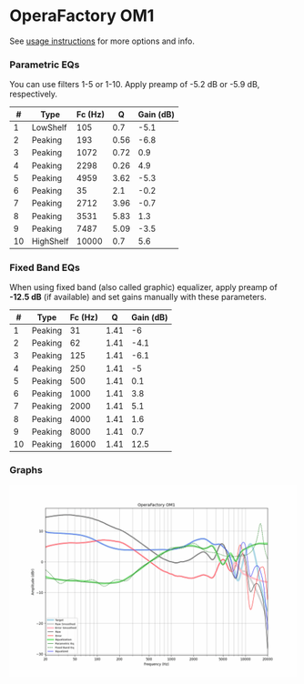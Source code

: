 # OperaFactory OM1
See [usage instructions](https://github.com/jaakkopasanen/AutoEq#usage) for more options and info.

### Parametric EQs
You can use filters 1-5 or 1-10. Apply preamp of -5.2 dB or -5.9 dB, respectively.

|   # | Type      |   Fc (Hz) |    Q |   Gain (dB) |
|-----|-----------|-----------|------|-------------|
|   1 | LowShelf  |       105 | 0.7  |        -5.1 |
|   2 | Peaking   |       193 | 0.56 |        -6.8 |
|   3 | Peaking   |      1072 | 0.72 |         0.9 |
|   4 | Peaking   |      2298 | 0.26 |         4.9 |
|   5 | Peaking   |      4959 | 3.62 |        -5.3 |
|   6 | Peaking   |        35 | 2.1  |        -0.2 |
|   7 | Peaking   |      2712 | 3.96 |        -0.7 |
|   8 | Peaking   |      3531 | 5.83 |         1.3 |
|   9 | Peaking   |      7487 | 5.09 |        -3.5 |
|  10 | HighShelf |     10000 | 0.7  |         5.6 |

### Fixed Band EQs
When using fixed band (also called graphic) equalizer, apply preamp of **-12.5 dB** (if available) and set gains manually with these parameters.

|   # | Type    |   Fc (Hz) |    Q |   Gain (dB) |
|-----|---------|-----------|------|-------------|
|   1 | Peaking |        31 | 1.41 |        -6   |
|   2 | Peaking |        62 | 1.41 |        -4.1 |
|   3 | Peaking |       125 | 1.41 |        -6.1 |
|   4 | Peaking |       250 | 1.41 |        -5   |
|   5 | Peaking |       500 | 1.41 |         0.1 |
|   6 | Peaking |      1000 | 1.41 |         3.8 |
|   7 | Peaking |      2000 | 1.41 |         5.1 |
|   8 | Peaking |      4000 | 1.41 |         1.6 |
|   9 | Peaking |      8000 | 1.41 |         0.7 |
|  10 | Peaking |     16000 | 1.41 |        12.5 |

### Graphs
![](./OperaFactory%20OM1.png)
